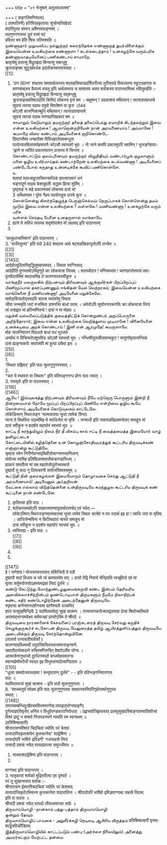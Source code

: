 +++
title = "०९ भेजुषाम् अतुलफलत्वम्"

+++
( सङ्गतिमणिमाला)   
( उपमालिनी) हरिविरहकृतायाः शुचोप्यतिखेददं   
शठरिपुरथ पश्यन् अवैष्णवसङ्गमम् ।   
तदगुणगणतप्तः द्रुतं परमं पदं   
प्रवितर मम हेति श्रियः पतिमश्वति ॥   
நண்ணாதார் முறுவலிப்ப நல்லுற்றார் கரைந்தேங்க எண்ணாறாத் துயர்விளைக்கும் இவையென்ன உலகியற்கை கண்ணாளா ! கடல்கடைந்தாய் ! உனகழற்கே வரும்பரிசு தண்ணாவாதடியேனைப் பணிகண்டாய் சாமாறே.   
भ्रातृव्येषु हसत्सु विद्रुतहृदा बिभ्यत्सु सबन्धुषु   
क्रूरासङ्ख्य सुदुःखवर्धक इदंलोकस्वभावस्सदा ।   
[[1]]  
1. 'ठण (6)ना' शब्दस्य समग्रार्थलाभाय षदसहस्रिकाप्रदर्शितरीत्या तुरीयपादे विकल्पस्य स्फुटग्रहणाय च मरणशब्दस्य कैवल्यं वास्तु इति अर्थलाभाय च समग्रस्य अस्य श्लोकस्य पाठान्तरमित्थं भवितुमर्हति :-   
भ्रातृव्येषु हसत्सु विद्रुतहृदा बिभ्यत्सु सद्द्बन्धुषु   
क्रूरासङ्ख्यविषाददायि किमिदं लोकस्य वृत्तं मम । चक्षुष्मन् ! उदकाशयं मथितवन् ! त्वत्पादपद्माप्तये   
सूपायं त्वरया वदाथ वपुषो विश्लेषणं वा कुरु ॥144   
कोऽसौ कारुणिकाम्बुधि मथितवन् ! त्वत्पादपाद्मप्तये   
सूपायं त्वरया वदाथ मरणप्राप्तिप्रकारं मम ॥   
சாமாறும் கெடுமாறும் தமருற்றார் தலைத் தலைப்பெய்து ஏமாறிக் கிடந்தலற்றும் இவை என்ன உலகியற்கை ! ஆமாறொன்றறியேன் நான் அரவணையாய் ! அம்மானே ! கூமாறே விரை கண்டாய் அடியேனைக் குறிகொண்டே.   
दिष्टान्तैश्व धनक्षयेश्व विविधज्ञातेयवबन्धुता   
पातोत्पातबिलापमोहशयनैः कोऽसौ स्वाभावो भुवः । नो जाने कमपि प्रकारमुपरि स्वामिन् ! भुजङ्गेशया-   
'ह्वाने स त्वरितं प्रकारमवयन् दासस्य मे चिन्तय ॥   
கொண்டாட்டும் குலம்புனைவும் தமருற்றார் விழுநிதியும் வண்டார்பூங் குழலாளும் மனை ஒழிய உயிர்மாய்தல் கண்டாற்றேன் உலகியற்கை கடல்வண்ணா ! அடியேனைப் பண்டேபோல் கருதாது உன்னடிக்கே கூவிப் பணிகொள்ளே.   
உ   
श्लाघां श्लाध्यकुलाभिमानमधिकं ज्ञात्याप्तवगं धनं   
भङ्गापूर्ण माढ्य केशयुवतीः सद्धाम हित्वा मूर्तिम् ।   
दृष्ट्वाहं न सहे प्रकारमसमं लोकस्य दासं चां   
3 अब्धिश्याम ! पुरेव नैक्ष्य पदयोराहूय दास्ये कुरु ॥   
கொள்ளென்று கிளர்ந்தெழுந்த பெருஞ்செல்வம் நெருப்பாகக் கொள்ளென்று தமம் மூடும் இவை என்ன உலகியற்கை ? வள்ளலே ! மணிவண்ணா ! உனகழற்கே வரும் பரிசு   
வள்ளல் செய்தடி யேனை உனதருளால் வாங்காயே.   
1. ह्याने ते सविधे त्वयस्व सदृशोपायेत मो लक्षयद् इति पाठान्तरम्   
2.   
'सत्कुलजाभिमानं' इति पाठान्तरम् ।   
3. 'वार्धेस्तुल्य!' इति पाठे 240 शब्दस्य अर्थः षट्सहखिकादृतोऽपि लभ्येत ॥   
[[2]]  
[[3]]  
[[145]]  
आदेहोत्युदिताभिवृद्धिसुमहासम्पत् । स्थिता स्वग्निसाद्   
आदेहीति पुनस्तमोऽभिवृणुते का लोकयात्रा त्वियम् । श्लाघ्योदार ! मणिस्वभाव ! चरणप्राप्तेरुपायं तवा-   
दृत्यौदार्यमिमं स्वदासमिह ते कारुण्यतस्स्वीकुरु ॥   
வாங்குநீர் மலருலகில் நிற்பனவும் திரிவனவும் ஆங்குயிர்கள் பிறப்பிறப்புப் பிணிமூப்பால் தகர்ப்புண்ணும் ஈங்கிதன் மேல் வெந்நரகம்; இவையென்ன உலகியற்கை வாங்கெனை நீ மணிவண்ணா! அடியேனை மறுக்கேலே.   
सर्वादायिजलोद्भवदवि चरत्स स्थावरेषु स्थिता   
जीवा जन्ममृति जरां रुजमिताः प्राश्नन्ति बाधां पराम् । अवेतोऽपि सुघोरनारकगतिः का लोकयात्रा त्वियं   
त्वं तत्राह्वय मां हरिन्मणिरुचे ! दासं न मां मोहय ॥   
மறுக்கி வல்வலைப்படுத்திக் குமைத்திட்டுக் கொன்றுண்பர் அறப்பொருளை அறிந்தோரார்; இவை என்ன உலகியற்கை வெறித்துளவ முடியானே ! வினையேனை உனக்கடிமை அறக் கொண்டாய் ! இனி என் ஆரமுதே! கூயருளாயே.   
मोहं जालनिपातनं विदधतो बाधां वधं भुञ्जते   
धर्म्याथं न विचिन्वतेऽशुभविदः कोऽसौ स्वभावो भुवः । गन्धिश्रीतुलसीलसन्मकुट ! मत्पूर्णामृतात्यन्तिकं   
दासं ह्यङ्ग्यकरोः सपापमपि मां हूत्या दयेथा इतः ॥   
[[5]]  
[[6]]  
1.   
'स्थिता वह्निवत्' इति पाठः मूलानुगुणस्स्यात् ।   
2.   
"चरा ये स्थावरा वा स्थिताः" इति यतिभङ्गगन्ध होनः पाठः स्यात् ।   
3. नयसृतेः इति वा पाठस्स्यात् ।   
[[19]]  
[[146]]  
ஆயே ! இவ்வுலகத்து நிற்பனவும் திரிவனவும் நீயே மற்றொரு பொருளும் இன்றி நீ நின்றமையால் நோயே மூப்புப் பிறப்பிறப்புப் பிணியே என்றிவை ஒழிய கூயே கொள்ளாய் அடியேனைக் கொடுவுலகம் காட்டேலே.   
लोकेडिस्मन् स्थिरजङ्ग 'मात्मकतया भूत्वा त्वमेकं विनाऽ   
प्यन्यं ते स्थितितः पदार्थमिह मे व्याधिर्जरा वा मृतिः । जन्याधी इति नाशयन्नखिलमप्येतत् समाहूय मां   
दासं स्वीकुरु न प्रदर्शय महाघोरं स्वभावं भुवः ॥   
காட்டி நீ கரந்துமிழும் நிலம் நீர் தீ விசும்பு கால் ஈட்டி நீ வைத்தமைத்த இமையோர் வாழ் தனிமுட்டைக்   
கோட்டையினில் கழித்தெனை உன் கொழுஞ்சோதியுயரத்துக் கூட்டரிய திருவடிக்கண் எஞ்ஞான்று கூட்டுதியே.   
सृष्टवा स्वेन निगीर्णवान्तपृथिवीतोयाग्न्यनन्तानिलान्   
संयोज्य स्वमिह प्रतिष्ठितस्रावासैककाण्डाभिधम् ।   
प्राकारं समतीत्य मां तब महातेजोयुतोच्चस्थले   
दुष्प्रापौ तु कदा नु दिव्यचरणौ संयोजयिष्यस्यमुम् ॥   
கூட்டுதி நின் குரைகழல்கள் இமையோரும் தொழாவகை செய்து ஆட்டுதி நீ அரவணையாய்! அடியேனும் அஃதறிவன்   
வேட்கை எல்லாம் விடுத்தென்னை உன்திருவடியே சுமந்துழல கூட்டரிய திருவடிக் கண் கூட்டினை நான் கண்டேனே.   
1. कृतितया इति पाठः ।   
2. श्लोकस्समग्रोऽपि साक्षात्स्वाम्यादृतार्थपरश्चेद् एवं भवेत् —   
लोकेऽस्मिन् स्थिरजङ्गमात्मकतया भूत्वा त्वमेव स्थितः सत्येवं न परः पदार्थ इह हा ! व्याधि जरां वा मृतिम् । आधिर्जन्मविना न किञ्चिदपरं चास्ते समाहूय मां   
दासं स्वीकुरु न प्रदर्शय महाघोरं स्वभावं भुवः ॥   
3. त्वतिवाह्य - इति पाठः ॥   
[[7]]  
[[8]]  
[[9]]  
1.   
2.   
[[147]]  
हे ! नागेशय ! योजयस्यनरतान् संशिजितौ ते पदौ   
दुष्प्रापौ सदां विधाय च भवे त्वं भ्रामयस्येव तत् । दासो वेद्वि निवार्य चेन्द्रियति त्वच्छ्रीपदे एवं मां   
घृत्वा सर्तुमयोजयोऽहमयमद्राक्षं त्विदं दुर्लभे ॥   
கண்டு கேட்டுற்று மோந்துண்டழலுமைங்கருவி கண்ட இன்பம் தெரிவரிய அளவில்லாச்சிற்றின்பம் ஒண்டொடியாள் திருமகளும் நீயுமே நிலாநிற்பக்   
கண்ட சதிர் கண்டொழிந்தேன் அடைந்தேனுன் திருவடியே.   
स्पृष्ट्या कर्णनपानदर्शनसमा घ्राणैश्चलैः पञ्चभिर्   
ज्ञातं यत्सुखमिन्द्रियैः 2 यदमिततावेद्यं सुखं चात्मनः । तत्त्वय्यनकरोज्वलद्वलयया देव्या श्रियोच्चस्थिते   
अपश्यद्भाग्यमवेक्ष्य सर्वमजहां प्राप्तोऽस्मि ते श्रीपदे ॥   
திருவடியை நாரணனைக் கேசவனைப் பரஞ்சுடரைத் திருவடி சேர்வது கருதிச் செழுங்குருகூர்ச் சடகோபன் திருவடி மேலுரைத்த தமிழ் ஆயிரத்துளிப்பத்தும் திருவடியே அடைவிக்கும் திருவடி சேர்ந்தொன்றுமினே.   
(तात्पर्य रत्नावलीश्लोकौ )   
कारुण्यादब्धिमाथी तदुपरिशयितस्तत्समानाङ्गवर्णः   
ख्यातौदार्यस्वदाने रुचिरमणिरुचिर् वेषतोऽतीव भोग्यः ।   
आत्मत्वेनानुभाव्यो दुरधिगमपदो बन्धमोक्षस्वतन्त्रः   
स्वान्यप्रेमोपरोधी स्वदत इह विभुस्तत्पदोत्कण्ठिताय ॥   
[[10]]  
"धूत्वा समयोजयस्तवमा ! सन्दृष्टवान् दुर्लभे" - - इति यतिभङ्गनिवारणाय   
पाठः ॥   
यदमितस्वत्यं सुखं चात्मनः - इति पाठो मूलानुगुणतरः ।   
8. 'स्वच्चातुर्य मवेक्ष्य इति पाठः मूलानुगुणतयः साक्षात्स्वामिपरिगृहोतार्थानुगुपच   
स्थात् ।   
[[148]]  
तापस्सम्बन्धिदुःखैस्स्वविभवमरणेस् तापकृद्भोग्यसङ्गैर्   
दुर्गत्याज्ञातिवृत्तेर् अनित र विधुतेरण्डकारानिरोधात् । प्रह्वभावोज्झितत्वात् प्रलघुसुखपरिष्वङ्गतश्चातिशोच्यं   
विश्वं द्रष्टुं न शक्तो निजपदनयने नाथति स्म स्वनाथम् ॥   
(प्रतिबिम्बलहरी)   
श्रीनारायणमीश्वरं चिदचितां ज्योतिः परं केशवं   
तत्पादाप्तिकृताशयेन कुरुकानेवा' श्ठद्वेषिणा ।   
तत्पादोपरि भाषिते द्रविडगी' गधासहस्रे त्विदं   
तत्पादौ दशकं नयेत् परपदप्राप्त्या समुज्जीवत ॥   
1. भास्वत्शठद्वेषिणा इति पाठान्तरम् ।   
2.   
वाग्गाथा इति पाठान्तरम् ।   
3. मातृकायां श्लोको मुद्रितरीत्या एव दृश्यते ।   
परं तु सुखान्वयाय श्लोक :-   
श्रीनारायण ईश्वरश्चिदचितां ज्योतिः परं केशवस्   
तत्पादाप्तिकृतेऽभिमान्य कुरुकानेता शठारातिना । श्रीपादोपरि भाषिते द्रविडवाग्गाथा सहस्रे त्विदम्   
इति वा पाठयः ॥   
श्रीपादी दशकं नयेत् परपदो लीयध्वमाप्त्वा तयोः ॥   
திருவாய்மொழி -நான்காம் பத்து-பத்தாம் திருவாய்மொழி   
ஒன்றும் தேவும்   
திருவாய்மொழிப் பாவகை - அறுசீர்க்கழி நெடிலடி ஆசிரிய விருத்தம் प्रतिबिम्बलहरी वृत्तम्- शार्दूलविक्रीडितम्   
இத்திருவாய்மொழியில் காட்டப்படும் பண்பு-(அர்ச்சை நிலையிலும்) அனைத்து அமரர்கட்கும் மேற்பட்ட தன்மை.   

